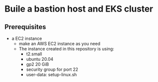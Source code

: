 # Buile a bastion host and EKS cluster

## Prerequisites
* a EC2 instance
    - make an AWS EC2 instance as you need
    - The instance created in this repository is using:
        * t2.small
        * ubuntu 20.04
        * gp2 20 GiB
        * security group for port 22
        * user-data: setup-linux.sh

